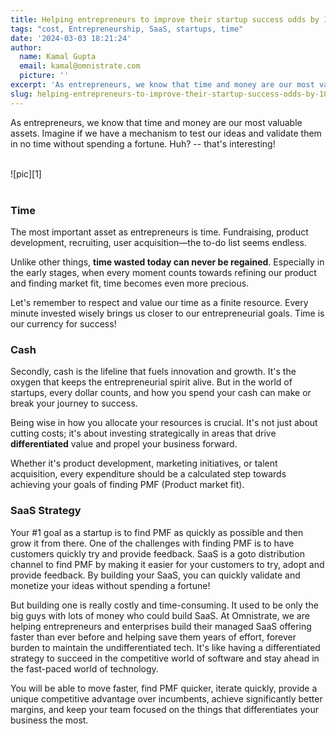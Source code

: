 ```yaml
---
title: Helping entrepreneurs to improve their startup success odds by 10x
tags: "cost, Entrepreneurship, SaaS, startups, time"
date: '2024-03-03 18:21:24'
author:
  name: Kamal Gupta
  email: kamal@omnistrate.com
  picture: ''
excerpt: 'As entrepreneurs, we know that time and money are our most valuable assets. Imagine if we have a mechanism to test our ideas and validate them in no time without spending a fortune.'
slug: helping-entrepreneurs-to-improve-their-startup-success-odds-by-10x
---
```


As entrepreneurs, we know that time and money are our most valuable assets. Imagine if we have a mechanism to test our ideas and validate them in no time without spending a fortune. Huh? -- that's interesting!

<br>
![pic][1]
<br>
<br>

### Time

The most important asset as entrepreneurs is time. Fundraising, product development, recruiting, user acquisition—the to-do list seems endless. 

Unlike other things, **time wasted today can never be regained**. Especially in the early stages, when every moment counts towards refining our product and finding market fit, time becomes even more precious.

Let's remember to respect and value our time as a finite resource. Every minute invested wisely brings us closer to our entrepreneurial goals. Time is our currency for success!


### Cash

Secondly, cash is the lifeline that fuels innovation and growth. It's the oxygen that keeps the entrepreneurial spirit alive. But in the world of startups, every dollar counts, and how you spend your cash can make or break your journey to success.

Being wise in how you allocate your resources is crucial. It's not just about cutting costs; it's about investing strategically in areas that drive **differentiated** value and propel your business forward. 

Whether it's product development, marketing initiatives, or talent acquisition, every expenditure should be a calculated step towards achieving your goals of finding PMF (Product market fit).


### SaaS Strategy


Your #1 goal as a startup is to find PMF as quickly as possible and then grow it from there. One of the challenges with finding PMF is to have customers quickly try and provide feedback. SaaS is a goto distribution channel to find PMF by making it easier for your customers to try, adopt and provide feedback. By building your SaaS, you can quickly validate and monetize your ideas without spending a fortune!

But building one is really costly and time-consuming. It used to be only the big guys with lots of money who could build SaaS. At Omnistrate, we are helping entrepreneurs and enterprises build their managed SaaS offering faster than ever before and helping save them years of effort, forever burden to maintain the undifferentiated tech. It's like having a differentiated strategy to succeed in the competitive world of software and stay ahead in the fast-paced world of technology.

You will be able to move faster, find PMF quicker, iterate quickly, provide a unique competitive advantage over incumbents, achieve significantly better margins, and keep your team focused on the things that differentiates your business the most.

 [1]: https://drive.google.com/thumbnail?id=1qD9j_8hizJ6q9hGX3FHlzcjEAi2AqJuH&sz=w720


